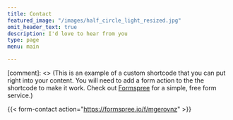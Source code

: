 ```yaml
---
title: Contact
featured_image: "/images/half_circle_light_resized.jpg"
omit_header_text: true
description: I'd love to hear from you
type: page
menu: main

---
```



[comment]: <> (This is an example of a custom shortcode that you can put right into your content. You will need to add a form action to the the shortcode to make it work. Check out [Formspree](https://formspree.io/) for a simple, free form service.)

{{< form-contact action="https://formspree.io/f/mgerovnz"  >}}
